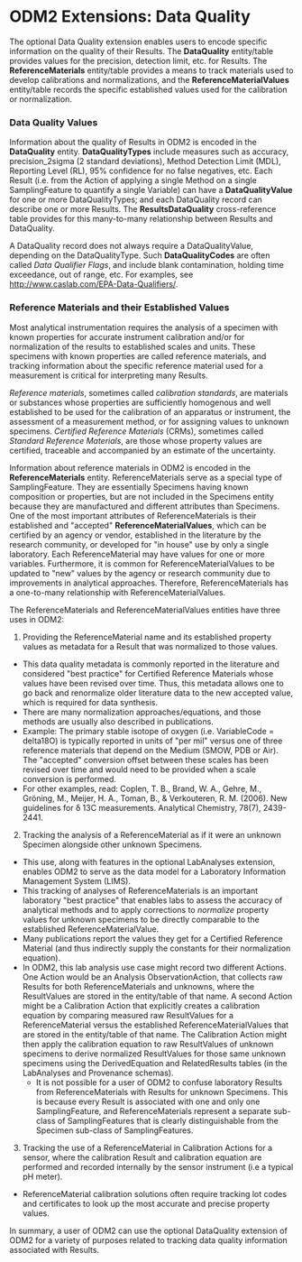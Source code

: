 ODM2 Extensions:  Data Quality
==============================
The optional Data Quality extension enables users to encode specific information on the quality of their Results.  The **DataQuality** entity/table provides values for the precision, detection limit, etc. for Results.  The **ReferenceMaterials** entity/table provides a means to track materials used to develop calibrations and normalizations, and the **ReferenceMaterialValues** entity/table records the specific established values used for the calibration or normalization.

### Data Quality Values

Information about the quality of Results in ODM2 is encoded in the **DataQuality** entity. **DataQualityTypes** include measures such as accuracy, precision_2sigma (2 standard deviations), Method Detection Limit (MDL), Reporting Level (RL), 95% confidence for no false negatives, etc.  Each Result (i.e. from the Action of applying a single Method on a single SamplingFeature to quantify a single Variable) can have a **DataQualityValue** for one or more DataQualityTypes; and each DataQuality record can describe one or more Results.  The **ResultsDataQuality** cross-reference table provides for this many-to-many relationship between Results and DataQuality.  

A DataQuality record does not always require a DataQualityValue, depending on the DataQualityType.  Such **DataQualityCodes** are often called *Data Qualifier Flags*, and include blank contamination, holding time exceedance, out of range, etc.  For examples, see http://www.caslab.com/EPA-Data-Qualifiers/.

### Reference Materials and their Established Values

Most analytical instrumentation requires the analysis of a specimen with known properties for accurate instrument calibration and/or for normalization of the results to established scales and units. These specimens with known properties are called reference materials, and tracking information about the specific reference material used for a measurement is critical for interpreting many Results.  

*Reference materials*, sometimes called *calibration standards*, are materials or substances whose properties are sufficiently homogenous and well established to be used for the calibration of an apparatus or instrument, the assessment of a measurement method, or for assigning values to unknown specimens. *Certified Reference Materials* (CRMs), sometimes called *Standard Reference Materials*, are those whose property values are certified, traceable and accompanied by an estimate of the uncertainty.

Information about reference materials in ODM2 is encoded in the **ReferenceMaterials** entity. ReferenceMaterials serve as a special type of SamplingFeature. They are essentially Specimens having known composition or properties, but are not included in the Specimens entity because they are manufactured and different attributes than Specimens.  One of the most important attributes of ReferenceMaterials is their established and "accepted" **ReferenceMaterialValues**, which can be certified by an agency or vendor, established in the literature by the research community, or developed for "in house" use by only a single laboratory. Each ReferenceMaterial may have values for one or more variables.  Furthermore, it is common for ReferenceMaterialValues to be updated to "new" values by the agency or research community due to improvements in analytical approaches.  Therefore, ReferenceMaterials has a one-to-many relationship with ReferenceMaterialValues.

The ReferenceMaterials and ReferenceMaterialValues entities have three uses in ODM2:

1. Providing the ReferenceMaterial name and its established property values as metadata for a Result that was normalized to those values. 
  * This data quality metadata is commonly reported in the literature and considered "best practice" for Certified Reference Materials whose values have been revised over time. Thus, this metadata allows one to go back and renormalize older literature data to the new accepted value, which is required for data synthesis.
  * There are many normalization approaches/equations, and those methods are usually also described in publications.
  * Example: The primary stable isotope of oxygen (i.e. VariableCode = delta18O) is typically reported in units of "per mil" versus one of three reference materials that depend on the Medium (SMOW, PDB or Air).  The "accepted" conversion offset between these scales has been revised over time and would need to be provided when a scale conversion is performed.
  * For other examples, read: Coplen, T. B., Brand, W. A., Gehre, M., Gröning, M., Meijer, H. A., Toman, B., & Verkouteren, R. M. (2006). New guidelines for δ 13C measurements. Analytical Chemistry, 78(7), 2439-2441.
2. Tracking the analysis of a ReferenceMaterial as if it were an unknown Specimen alongside other unknown Specimens.
  * This use, along with features in the optional LabAnalyses extension, enables ODM2 to serve as the data model for a Laboratory Information Management System (LIMS).
  * This tracking of analyses of ReferenceMaterials is an important laboratory "best practice" that enables labs to assess the accuracy of analytical methods and to apply corrections to *normalize* property values for unknown specimens to be directly comparable to the established ReferenceMaterialValue. 
  * Many publications report the values they get for a Certified Reference Material (and thus indirectly supply the constants for their normalization equation).
  * In ODM2, this lab analysis use case might record two different Actions. One Action would be an Analysis ObservationAction, that collects raw Results for both ReferenceMaterials and unknowns, where the ResultValues are stored in the entity/table of that name. A second Action might be a Calibration Action that explicitly creates a calibration equation by comparing measured raw ResultValues for a ReferenceMaterial versus the established ReferenceMaterialValues that are stored in the entity/table of that name.  The Calibration Action might then apply the calibration equation to raw ResultValues of unknown specimens to derive normalized ResultValues for those same unknown specimens using the DerivedEquation and RelatedResults tables (in the LabAnalyses and Provenance schemas).
    * It is not possible for a user of ODM2 to confuse laboratory Results from ReferenceMaterials with Results for unknown Specimens.  This is because every Result is associated with one and only one SamplingFeature, and ReferenceMaterials represent a separate sub-class of SamplingFeatures that is clearly distinguishable from the Specimen sub-class of SamplingFeatures.
3. Tracking the use of a ReferenceMaterial in Calibration Actions for a sensor, where the calibration Result and calibration equation are performed and recorded internally by the sensor instrument (i.e a typical pH meter).
  * ReferenceMaterial calibration solutions often require tracking lot codes and certificates to look up the most accurate and precise property values. 
  
In summary, a user of ODM2 can use the optional DataQuality extension of ODM2 for a variety of purposes related to tracking data quality information associated with Results.





